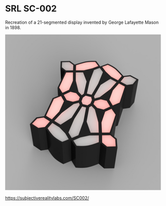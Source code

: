 # SRL SC-002
Recreation of a 21-segmented display invented by George Lafayette Mason in 1898.

<img src="https://github.com/Subjective-Reality-Labs/SC-002/blob/main/visual/SC-002_initial_render.jpg" width="512px">

<a href="https://subjectiverealitylabs.com/SC002/">https://subjectiverealitylabs.com/SC002/</a>
